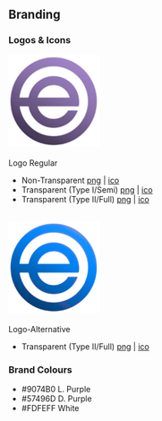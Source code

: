 ## Branding
### Logos & Icons
<img src="/ep.png" width="164"></img><br></br>
Logo Regular
- Non-Transparent <a href="/ep.png">png</a> | <a href="/ep.ico">ico</a>
- Transparent (Type I/Semi) <a href="/ept.png">png</a> | <a href="/ept.ico">ico</a>
- Transparent (Type II/Full) <a href="/ept2.png">png</a> | <a href="/ept2.ico">ico</a><br></br>

<img src="/ep_alt.png" width="164"></img><br></br>
Logo-Alternative
- Transparent (Type II/Full) <a href="/ep_alt.png">png</a> | <a href="/ept_alt.ico">ico</a>
### Brand Colours
-  #9074B0 L. Purple
-  #57496D D. Purple
-  #FDFEFF White
